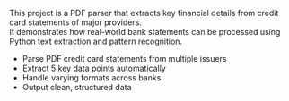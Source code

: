 This project is a PDF parser that extracts key financial details from credit card statements of major providers.  
It demonstrates how real-world bank statements can be processed using Python text extraction and pattern recognition.
- Parse PDF credit card statements from multiple issuers  
- Extract 5 key data points automatically  
- Handle varying formats across banks  
- Output clean, structured data



